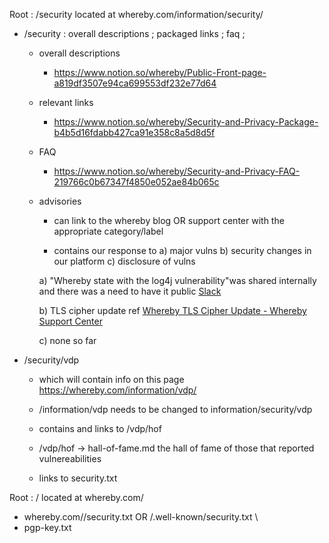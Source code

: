 Root : /security located at whereby.com/information/security/

- /security : overall descriptions ; packaged links ; faq ;
  
  - overall descriptions
    - https://www.notion.so/whereby/Public-Front-page-a819df3507e94ca699553df232e77d64
    
  - relevant links
    - https://www.notion.so/whereby/Security-and-Privacy-Package-b4b5d16fdabb427ca91e358c8a5d8d5f
    
  - FAQ
    - https://www.notion.so/whereby/Security-and-Privacy-FAQ-219766c0b67347f4850e052ae84b065c
    
  - advisories 
  
    - can link to the whereby blog OR support center with the appropriate category/label
    
    - contains our response to a) major vulns b) security changes in our platform c) disclosure of vulns
    
    a) "Whereby state with the log4j vulnerability"was shared internally and there was a need to have it public [Slack](https://wherebyhq.slack.com/archives/C012RMH9QPN/p1639492668076300)
    
    b) TLS cipher update ref [Whereby TLS Cipher Update - Whereby Support Center](https://whereby.helpscoutdocs.com/article/710-whereby-tls-cipher-update)
    
    c) none so far

- /security/vdp
  
  - which will contain info on this page https://whereby.com/information/vdp/
    
  - /information/vdp needs to be changed to information/security/vdp
    
  - contains and links to /vdp/hof
  - /vdp/hof -> hall-of-fame.md the hall of fame of those that reported vulnereabilities
    
  - links to security.txt
    
 Root : / located at whereby.com/
- whereby.com//security.txt OR /.well-known/security.txt \
- pgp-key.txt
